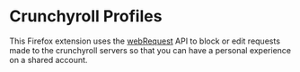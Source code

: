 # Crunchyroll Profiles

This Firefox extension uses the [webRequest](https://developer.mozilla.org/en-US/docs/Mozilla/Add-ons/WebExtensions/API/webRequest) API to block or edit requests made to the crunchyroll servers so that you can have a personal experience on a shared account.
